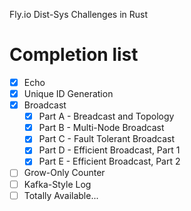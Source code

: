Fly.io Dist-Sys Challenges in Rust

# Completion list

- [x] Echo
- [x] Unique ID Generation
- [x] Broadcast
  - [x] Part A - Breadcast and Topology
  - [x] Part B - Multi-Node Broadcast
  - [x] Part C - Fault Tolerant Broadcast
  - [x] Part D - Efficient Broadcast, Part 1
  - [x] Part E - Efficient Broadcast, Part 2
- [ ] Grow-Only Counter
- [ ] Kafka-Style Log
- [ ] Totally Available...
